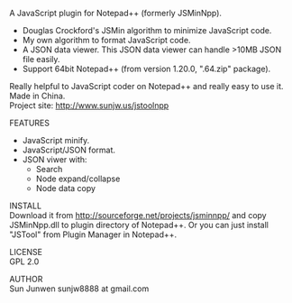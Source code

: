 A JavaScript plugin for Notepad++ (formerly JSMinNpp).  
 * Douglas Crockford's JSMin algorithm to minimize JavaScript code.
 * My own algorithm to format JavaScript code.
 * A JSON data viewer. This JSON data viewer can handle >10MB JSON file easily.
 * Support 64bit Notepad++ (from version 1.20.0, ".64.zip" package).

Really helpful to JavaScript coder on Notepad++ and really easy to use it.
Made in China.   
Project site: http://www.sunjw.us/jstoolnpp

FEATURES  
 * JavaScript minify.
 * JavaScript/JSON format.
 * JSON viwer with:
   - Search
   - Node expand/collapse
   - Node data copy

INSTALL  
Download it from http://sourceforge.net/projects/jsminnpp/ and copy JSMinNpp.dll to plugin directory of Notepad++.
Or you can just install "JSTool" from Plugin Manager in Notepad++.

LICENSE  
GPL 2.0

AUTHOR  
Sun Junwen sunjw8888 at gmail.com
